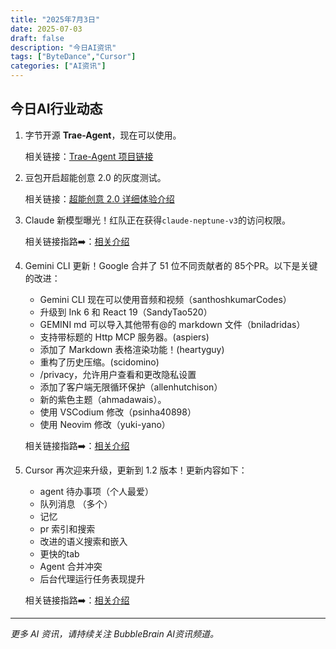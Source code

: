 ```yaml
---
title: "2025年7月3日"
date: 2025-07-03
draft: false
description: "今日AI资讯"
tags: ["ByteDance","Cursor"]
categories: ["AI资讯"]
---
```


## 今日AI行业动态

1. 字节开源 **Trae-Agent**，现在可以使用。

    相关链接：[Trae-Agent 项目链接](https://x.com/Trae_ai/status/1941019035141132693)

2. 豆包开启超能创意 2.0 的灰度测试。

    相关链接：[超能创意 2.0 详细体验介绍](https://mp.weixin.qq.com/s/ptJdf7nuH4lyB7gZWJR1Dw)

3. Claude 新模型曝光！红队正在获得`claude-neptune-v3`的访问权限。 

    相关链接指路➡️：[相关介绍](https://x.com/testingcatalog/status/1940879345226338697)

4. Gemini CLI 更新！Google 合并了 51 位不同贡献者的 85个PR。以下是关键的改进：

    - Gemini CLI 现在可以使用音频和视频（santhoshkumarCodes）
    - 升级到 Ink 6 和 React 19（SandyTao520）
    - GEMINI md 可以导入其他带有@的 markdown 文件（bniladridas）
    - 支持带标题的 Http MCP 服务器。(aspiers)
    - 添加了 Markdown 表格渲染功能！(heartyguy)
    - 重构了历史压缩。(scidomino)
    - /privacy，允许用户查看和更改隐私设置
    - 添加了客户端无限循环保护（allenhutchison）
    - 新的紫色主题（ahmadawais）。
    - 使用 VSCodium 修改（psinha40898）
    - 使用 Neovim 修改（yuki-yano） 

    相关链接指路➡️：[相关介绍](https://x.com/_philschmid/status/1941013525196869924) 

5. Cursor 再次迎来升级，更新到 1.2 版本！更新内容如下：

    - agent 待办事项（个人最爱） 
    - 队列消息 （多个）
    - 记忆 
    -  pr 索引和搜索 
    - 改进的语义搜索和嵌入 
    - 更快的tab 
    - Agent 合并冲突 
    - 后台代理运行任务表现提升 

    相关链接指路➡️：[相关介绍](https://x.com/cursor_ai/status/1940817965211177471)


---

*更多 AI 资讯，请持续关注 BubbleBrain AI资讯频道。*